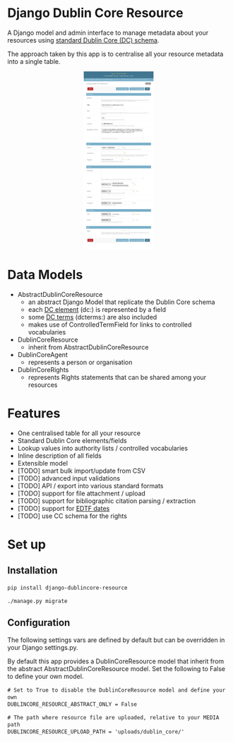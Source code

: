 # Django Dublin Core Resource

A Django model and admin interface to manage metadata about your resources
using [standard Dublin Core (DC) schema](https://www.dublincore.org/specifications/dublin-core/dcmi-terms/).

The approach taken by this app is to centralise all your resource metadata
into a single table.

<p align="center">
  <img src="docs/img/resource-change-1.png" height="400">
</p>

# Data Models

* AbstractDublinCoreResource
  * an abstract Django Model that replicate the Dublin Core schema
  * each [DC element](https://www.dublincore.org/specifications/dublin-core/dcmi-terms/#section-3) (dc:) is represented by a field
  * some [DC terms](https://www.dublincore.org/specifications/dublin-core/dcmi-terms/#section-2) (dcterms:) are also included
  * makes use of ControlledTermField for links to controlled vocabularies
* DublinCoreResource
  * inherit from AbstractDublinCoreResource
* DublinCoreAgent
  * represents a person or organisation
* DublinCoreRights
  * represents Rights statements that can be shared among your resources

# Features

* One centralised table for all your resource
* Standard Dublin Core elements/fields
* Lookup values into authority lists / controlled vocabularies
* Inline description of all fields
* Extensible model
* [TODO] smart bulk import/update from CSV
* [TODO] advanced input validations
* [TODO] API / export into various standard formats
* [TODO] support for file attachment / upload
* [TODO] support for bibliographic citation parsing / extraction
* [TODO] support for [EDTF dates](https://pypi.org/project/edtf/)
* [TODO] use CC schema for the rights

# Set up

## Installation

```
pip install django-dublincore-resource
```

```
./manage.py migrate
```

## Configuration

The following settings vars are defined by default but can be overridden
in your Django settings.py.

By default this app provides a DublinCoreResource model that inherit
from the abstract AbstractDublinCoreResource model. Set the following to
False to define your own model.

```
# Set to True to disable the DublinCoreResource model and define your own
DUBLINCORE_RESOURCE_ABSTRACT_ONLY = False
```

```
# The path where resource file are uploaded, relative to your MEDIA path
DUBLINCORE_RESOURCE_UPLOAD_PATH = 'uploads/dublin_core/'
```
